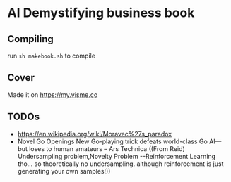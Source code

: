 # AI Demystifying business book

## Compiling

run ```sh makebook.sh``` to compile

## Cover

Made it on https://my.visme.co

## TODOs

* https://en.wikipedia.org/wiki/Moravec%27s_paradox
* Novel Go Openings New Go-playing trick defeats world-class Go AI—but loses to human amateurs – Ars Technica ((From Reid) Undersampling problem,Novelty Problem
--Reinforcement Learning tho... so theoretically no undersampling. although reinforcement is just generating your own samples!))
